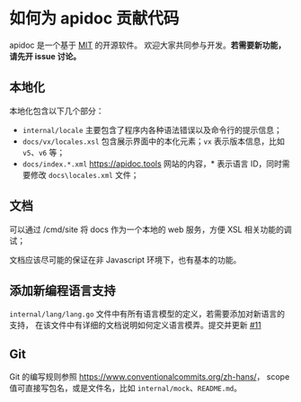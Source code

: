 # 如何为 apidoc 贡献代码

apidoc 是一个基于 [MIT](https://opensource.org/licenses/MIT) 的开源软件。
欢迎大家共同参与开发。**若需要新功能，请先开 issue 讨论。**

## 本地化

本地化包含以下几个部分：

- `internal/locale` 主要包含了程序内各种语法错误以及命令行的提示信息；
- `docs/vx/locales.xsl` 包含展示界面中的本化元素；`vx` 表示版本信息，比如 `v5`、`v6` 等；
- `docs/index.*.xml` <https://apidoc.tools> 网站的内容，* 表示语言 ID，同时需要修改 `docs\locales.xml` 文件；

## 文档

可以通过 /cmd/site 将 docs 作为一个本地的 web 服务，方便 XSL 相关功能的调试；

文档应该尽可能的保证在非 Javascript 环境下，也有基本的功能。

## 添加新编程语言支持

`internal/lang/lang.go` 文件中有所有语言模型的定义，若需要添加对新语言的支持，
在该文件中有详细的文档说明如何定义语言模弄。提交并更新
[#11](https://github.com/caixw/apidoc/issues/11)

## Git

Git 的编写规则参照 <https://www.conventionalcommits.org/zh-hans/>，
scope 值可直接写包名，或是文件名，比如 `internal/mock`、`README.md`。
